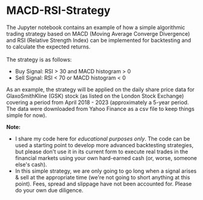 # MACD-RSI-Strategy

The Jupyter notebook contains an example of how a simple algorithmic trading strategy based on MACD (Moving Average Converge Divergence) and RSI (Relative Strength Index) can be implemented for backtesting and to calculate the expected returns.
<br>
<br> The strategy is as follows:
- Buy Signal: RSI > 30 and MACD histogram > 0
- Sell Signal: RSI < 70 or MACD histogram < 0

As an example, the strategy will be applied on the daily share price data for GlaxoSmithKline (GSK) stock (as listed on the London Stock Exchange) covering a period from April 2018  -  2023 (approximately a 5-year period. The data were downloaded from Yahoo Finance as a csv file to keep things simple for now).

**Note:**
- I share my code here for *educational purposes only*. The code can be used a starting point to develop more advanced backtesting strategies, but please don't use it in its current form to execute real trades in the financial markets using your own hard-earned cash (or, worse, someone else's cash).
- In this simple strategy, we are only going to go long when a signal arises & sell at the appropriate time (we're not going to short anything at this point). Fees, spread and slippage have not been accounted for. Please do your own due diligence.
